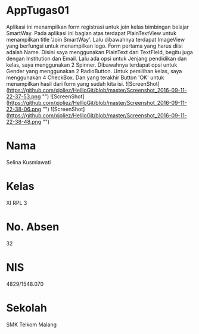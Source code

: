 # AppTugas01
Aplikasi ini menampilkan form registrasi untuk join kelas bimbingan belajar SmartWay. Pada aplikasi ini bagian atas terdapat PlainTextView untuk menampilkan title 'Join SmartWay'. Lalu dibawahnya terdapat ImageView yang berfungsi untuk menampilkan logo. Form pertama yang harus diisi adalah Name. Disini saya menggunakan PlainText dari TextField, begitu juga dengan Institution dan Email. Lalu ada opsi untuk Jenjang pendidikan dan kelas, saya menggunakan 2 Spinner. Dibawahnya terdapat opsi untuk Gender yang menggunakan 2 RadioButton. Untuk pemilihan kelas, saya menggunakan 4 CheckBox. Dan yang terakhir Button 'OK' untuk menampilkan hasil dari form yang sudah kita isi.
![ScreenShot] (https://github.com/xjoliez/HellloGit/blob/master/Screenshot_2016-09-11-22-37-53.png "")
![ScreenShot] (https://github.com/xjoliez/HellloGit/blob/master/Screenshot_2016-09-11-22-38-06.png "")
![ScreenShot] (https://github.com/xjoliez/HellloGit/blob/master/Screenshot_2016-09-11-22-38-48.png "")
# Nama 
Selina Kusmiawati
# Kelas 
XI RPL 3
# No. Absen 
32
# NIS 
4829/1548.070
# Sekolah 
SMK Telkom Malang
